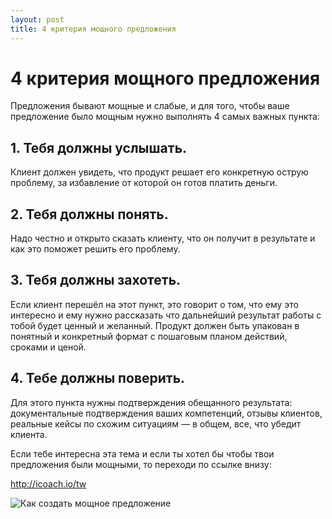 ```yaml
---
layout: post
title: 4 критерия мощного предложения
---
```


# 4 критерия мощного предложения

Предложения бывают мощные и слабые, и для того, чтобы ваше предложение было мощным нужно выполнять 4 самых важных пункта:

## 1. Тебя должны услышать.

Клиент должен увидеть, что продукт решает его конкретную острую проблему, за избавление от которой он готов платить деньги.

## 2. Тебя должны понять.

Надо честно и открыто сказать клиенту, что он получит в результате и как это поможет решить его проблему. 

## 3. Тебя должны захотеть.

Если клиент перешёл на этот пункт, это говорит о том, что ему это интересно и ему нужно рассказать что дальнейший результат работы с тобой будет ценный и желанный.
Продукт должен быть упакован в понятный и конкретный формат с пошаговым планом действий, сроками и ценой.

## 4. Тебе должны поверить.

Для этого пункта нужны подтверждения обещанного результата: документальные подтверждения ваших компетенций, отзывы клиентов, реальные кейсы по схожим ситуациям — в общем, все, что убедит клиента.

Если тебе интересна эта тема и если ты хотел бы чтобы твои предложения были мощными, то переходи по ссылке внизу:

http://icoach.io/tw

![Как создать мощное предложение](https://pp.userapi.com/c639730/v639730722/3ed2c/8brLBlyWDk4.jpg)

